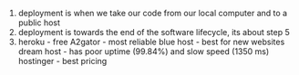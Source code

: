 1. deployment is when we take our code from our local computer and to a public host
2. deployment is towards the end of the software lifecycle, its about step 5
3. heroku - free
   A2gator - most reliable
   blue host - best for new websites
   dream host - has poor uptime (99.84%) and slow speed (1350 ms)
   hostinger - best pricing
